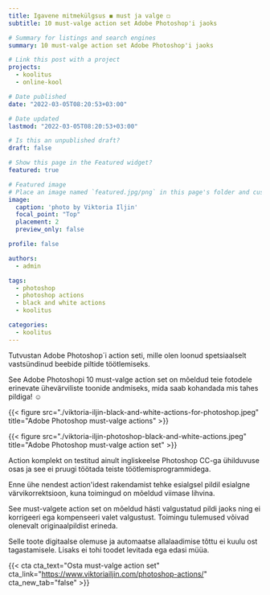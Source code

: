 ```yaml
---
title: Igavene mitmekülgsus ◼️ must ja valge ◻️
subtitle: 10 must-valge action set Adobe Photoshop'i jaoks

# Summary for listings and search engines
summary: 10 must-valge action set Adobe Photoshop'i jaoks

# Link this post with a project
projects:
  - koolitus
  - online-kool

# Date published
date: "2022-03-05T08:20:53+03:00"

# Date updated
lastmod: "2022-03-05T08:20:53+03:00"

# Is this an unpublished draft?
draft: false

# Show this page in the Featured widget?
featured: true

# Featured image
# Place an image named `featured.jpg/png` in this page's folder and customize its options here.
image:
  caption: 'photo by Viktoria Iljin'
  focal_point: "Top"
  placement: 2
  preview_only: false

profile: false

authors:
  - admin

tags:
  - photoshop
  - photoshop actions
  - black and white actions
  - koolitus

categories:
  - koolitus
---
```

Tutvustan Adobe Photoshop´i action seti, mille olen loonud spetsiaalselt vastsündinud beebide piltide töötlemiseks.

See Adobe Photoshopi 10 must-valge action set on mõeldud teie fotodele erinevate ühevärviliste toonide andmiseks, mida saab kohandada mis tahes pildiga! ☺️

{{< figure src="./viktoria-iljin-black-and-white-actions-for-photoshop.jpeg" title="Adobe Photoshop must-valge actions" >}}

{{< figure src="./viktoria-iljin-photoshop-black-and-white-actions.jpeg" title="Adobe Photoshop must-valge action set" >}}

Action komplekt on testitud ainult ingliskeelse Photoshop CC-ga ühilduvuse osas ja see ei pruugi töötada teiste töötlemisprogrammidega.

Enne ühe nendest action'idest rakendamist tehke esialgsel pildil esialgne värvikorrektsioon, kuna toimingud on mõeldud viimase lihvina.

See must-valgete action set on mõeldud hästi valgustatud pildi jaoks ning ei korrigeeri ega kompenseeri valet valgustust. Toimingu tulemused võivad olenevalt originaalpildist erineda.

Selle toote digitaalse olemuse ja automaatse allalaadimise tõttu ei kuulu ost tagastamisele. Lisaks ei tohi toodet levitada ega edasi müüa.

{{< cta cta_text="Osta must-valge action set" cta_link="https://www.viktoriailjin.com/photoshop-actions/" cta_new_tab="false" >}}
